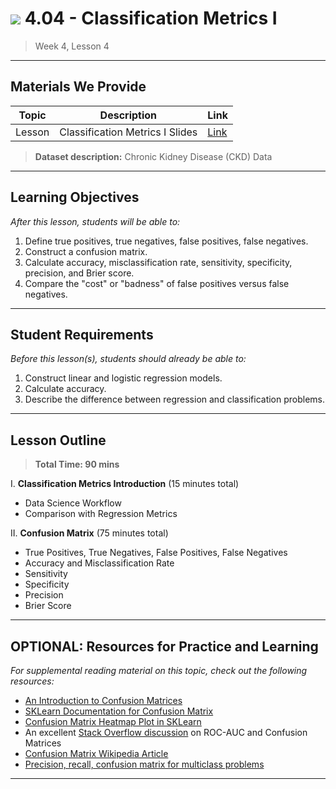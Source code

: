 # ![](https://ga-dash.s3.amazonaws.com/production/assets/logo-9f88ae6c9c3871690e33280fcf557f33.png) 4.04 - Classification Metrics I

> Week 4, Lesson 4

---

## Materials We Provide


| Topic | Description | Link |
| --- | --- | --- |
| Lesson | Classification Metrics I Slides | [Link](./4.04-classification-metrics-i.pdf)|

> **Dataset description:** Chronic Kidney Disease (CKD) Data

---

## Learning Objectives

*After this lesson, students will be able to:*
1. Define true positives, true negatives, false positives, false negatives.
2. Construct a confusion matrix.
3. Calculate accuracy, misclassification rate, sensitivity, specificity, precision, and Brier score.
4. Compare the "cost" or "badness" of false positives versus false negatives.
---

## Student Requirements

*Before this lesson(s), students should already be able to:*

1. Construct linear and logistic regression models.
2. Calculate accuracy.
3. Describe the difference between regression and classification problems.

---

## Lesson Outline

> **Total Time: 90 mins**

I. **Classification Metrics Introduction** (15 minutes total)
- Data Science Workflow
- Comparison with Regression Metrics

II. **Confusion Matrix** (75 minutes total)
- True Positives, True Negatives, False Positives, False Negatives
- Accuracy and Misclassification Rate
- Sensitivity
- Specificity
- Precision
- Brier Score

---

## OPTIONAL: Resources for Practice and Learning

*For supplemental reading material on this topic, check out the following resources:*
- [An Introduction to Confusion Matrices](http://www.dataschool.io/simple-guide-to-confusion-matrix-terminology/)
- [SKLearn Documentation for Confusion Matrix](http://scikit-learn.org/stable/modules/generated/sklearn.metrics.confusion_matrix.html)
- [Confusion Matrix Heatmap Plot in SKLearn](http://scikit-learn.org/stable/auto_examples/model_selection/plot_confusion_matrix.html)
- An excellent [Stack Overflow discussion](https://stats.stackexchange.com/questions/132777/what-does-auc-stand-for-and-what-is-it) on ROC-AUC and Confusion Matrices
- [Confusion Matrix Wikipedia Article](https://en.wikipedia.org/wiki/Confusion_matrix)
- [Precision, recall, confusion matrix for multiclass problems](http://text-analytics101.rxnlp.com/2014/10/computing-precision-and-recall-for.html)
---
